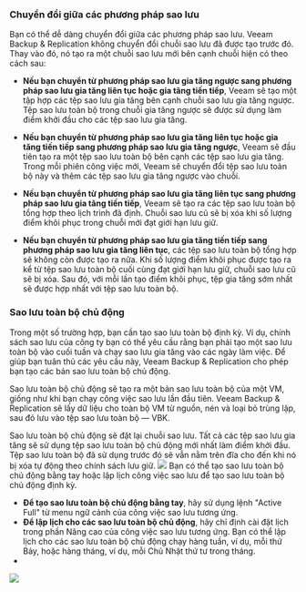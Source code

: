 ### Chuyển đổi giữa các phương pháp sao lưu

Bạn có thể dễ dàng chuyển đổi giữa các phương pháp sao lưu. Veeam Backup & Replication không chuyển đổi chuỗi sao lưu đã được tạo trước đó. Thay vào đó, nó tạo ra một chuỗi sao lưu mới bên cạnh chuỗi hiện có theo cách sau:

- **Nếu bạn chuyển từ phương pháp sao lưu gia tăng ngược sang phương pháp sao lưu gia tăng liên tục hoặc gia tăng tiến tiếp**, Veeam sẽ tạo một tập hợp các tệp sao lưu gia tăng bên cạnh chuỗi sao lưu gia tăng ngược. Tệp sao lưu toàn bộ trong chuỗi gia tăng ngược sẽ được sử dụng làm điểm khởi đầu cho các tệp sao lưu gia tăng.

- **Nếu bạn chuyển từ phương pháp sao lưu gia tăng liên tục hoặc gia tăng tiến tiếp sang phương pháp sao lưu gia tăng ngược**, Veeam sẽ đầu tiên tạo ra một tệp sao lưu toàn bộ bên cạnh các tệp sao lưu gia tăng. Trong mỗi phiên công việc mới, Veeam sẽ chuyển đổi tệp sao lưu toàn bộ này và thêm các tệp sao lưu gia tăng ngược vào chuỗi.

- **Nếu bạn chuyển từ phương pháp sao lưu gia tăng liên tục sang phương pháp sao lưu gia tăng tiến tiếp**, Veeam sẽ tạo ra các tệp sao lưu toàn bộ tổng hợp theo lịch trình đã định. Chuỗi sao lưu cũ sẽ bị xóa khi số lượng điểm khôi phục trong chuỗi mới đạt giới hạn lưu giữ.

- **Nếu bạn chuyển từ phương pháp sao lưu gia tăng tiến tiếp sang phương pháp sao lưu gia tăng liên tục**, các tệp sao lưu toàn bộ tổng hợp sẽ không còn được tạo ra nữa. Khi số lượng điểm khôi phục được tạo ra kể từ tệp sao lưu toàn bộ cuối cùng đạt giới hạn lưu giữ, chuỗi sao lưu cũ sẽ bị xóa. Sau đó, với mỗi lần tạo điểm khôi phục, tệp gia tăng sớm nhất sẽ được hợp nhất với tệp sao lưu toàn bộ.



### Sao lưu toàn bộ chủ động

Trong một số trường hợp, bạn cần tạo sao lưu toàn bộ định kỳ. Ví dụ, chính sách sao lưu của công ty bạn có thể yêu cầu rằng bạn phải tạo một sao lưu toàn bộ vào cuối tuần và chạy sao lưu gia tăng vào các ngày làm việc. Để giúp bạn tuân thủ các yêu cầu này, Veeam Backup & Replication cho phép bạn tạo các bản sao lưu toàn bộ chủ động.

Sao lưu toàn bộ chủ động sẽ tạo ra một bản sao lưu toàn bộ của một VM, giống như khi bạn chạy công việc sao lưu lần đầu tiên. Veeam Backup & Replication sẽ lấy dữ liệu cho toàn bộ VM từ nguồn, nén và loại bỏ trùng lặp, sau đó lưu vào tệp sao lưu toàn bộ — VBK.

Sao lưu toàn bộ chủ động sẽ đặt lại chuỗi sao lưu. Tất cả các tệp sao lưu gia tăng sẽ sử dụng tệp sao lưu toàn bộ chủ động mới nhất làm điểm khởi đầu. Tệp sao lưu toàn bộ đã sử dụng trước đó sẽ vẫn nằm trên đĩa cho đến khi nó bị xóa tự động theo chính sách lưu giữ.
![](https://img001.prntscr.com/file/img001/lNlyk62ARtqyILJJSrSyxA.png)
Bạn có thể tạo sao lưu toàn bộ chủ động bằng tay hoặc lập lịch công việc sao lưu để tạo sao lưu toàn bộ chủ động định kỳ.

- **Để tạo sao lưu toàn bộ chủ động bằng tay**, hãy sử dụng lệnh "Active Full" từ menu ngữ cảnh của công việc sao lưu tương ứng.
- **Để lập lịch cho các sao lưu toàn bộ chủ động**, hãy chỉ định cài đặt lịch trong phần Nâng cao của công việc sao lưu tương ứng. Bạn có thể lập lịch cho các sao lưu toàn bộ chủ động chạy hàng tuần, ví dụ, mỗi thứ Bảy, hoặc hàng tháng, ví dụ, mỗi Chủ Nhật thứ tư trong tháng.
- 
![](https://img001.prntscr.com/file/img001/oPnNLl5pRBSvRbBBsnU6Mg.png)
